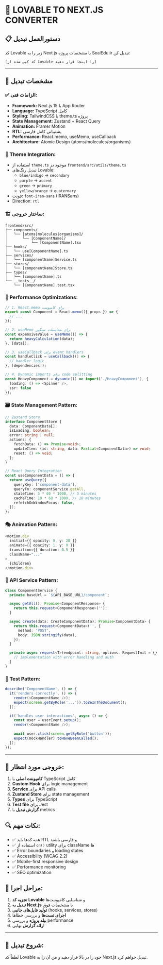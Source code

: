 # 🎨 LOVABLE TO NEXT.JS CONVERTER

## 📋 دستورالعمل تبدیل

کد Lovable زیر را به Next.js با مشخصات پروژه SoalEdu.ir تبدیل کن:

```
[کد کپی شده از Lovable را اینجا قرار دهید]
```

---

## 🎯 مشخصات تبدیل

### ✅ **الزامات فنی:**
- **Framework:** Next.js 15 با App Router
- **Language:** TypeScript کامل
- **Styling:** TailwindCSS با theme.ts پروژه
- **State Management:** Zustand + React Query
- **Animation:** Framer Motion
- **RTL:** پشتیبانی کامل فارسی
- **Performance:** React.memo, useMemo, useCallback
- **Architecture:** Atomic Design (atoms/molecules/organisms)

### 🎨 **Theme Integration:**
- استفاده از `theme.ts` موجود در `frontend/src/utils/theme.ts`
- تبدیل رنگ‌های Lovable:
  - `blue/indigo` → `secondary`
  - `purple` → `accent` 
  - `green` → `primary`
  - `yellow/orange` → `quaternary`
- فونت: `font-iran-sans` (IRANSans)
- Direction: `rtl`

### 🏗️ **ساختار خروجی:**

```
frontend/src/
├── components/
│   └── [atoms|molecules|organisms]/
│       └── [ComponentName]/
│           └── [ComponentName].tsx
├── hooks/
│   └── use[ComponentName].ts
├── services/
│   └── [componentName]Service.ts
├── stores/
│   └── [componentName]Store.ts
├── types/
│   └── [componentName].ts
└── __tests__/
    └── [ComponentName].test.tsx
```

### 🚀 **Performance Optimizations:**

```typescript
// 1. React.memo برای کامپوننت
export const Component = React.memo(({ props }) => {
  // ...
});

// 2. useMemo برای محاسبات سنگین
const expensiveValue = useMemo(() => {
  return heavyCalculation(data);
}, [data]);

// 3. useCallback برای event handlers
const handleClick = useCallback(() => {
  // handler logic
}, [dependencies]);

// 4. Dynamic imports برای code splitting
const HeavyComponent = dynamic(() => import('./HeavyComponent'), {
  loading: () => <Spinner />,
  ssr: false
});
```

### 🗃️ **State Management Pattern:**

```typescript
// Zustand Store
interface ComponentStore {
  data: ComponentData[];
  isLoading: boolean;
  error: string | null;
  actions: {
    fetchData: () => Promise<void>;
    updateItem: (id: string, data: Partial<ComponentData>) => void;
    reset: () => void;
  };
}

// React Query Integration
const useComponentData = () => {
  return useQuery({
    queryKey: ['component-data'],
    queryFn: componentService.getAll,
    staleTime: 5 * 60 * 1000, // 5 minutes
    cacheTime: 10 * 60 * 1000, // 10 minutes
    refetchOnWindowFocus: false,
  });
};
```

### 🎭 **Animation Pattern:**

```typescript
<motion.div
  initial={{ opacity: 0, y: 20 }}
  animate={{ opacity: 1, y: 0 }}
  transition={{ duration: 0.5 }}
  className="..."
>
  {children}
</motion.div>
```

### 🔧 **API Service Pattern:**

```typescript
class ComponentService {
  private baseUrl = `${API_BASE_URL}/component`;

  async getAll(): Promise<ComponentResponse> {
    return this.request<ComponentResponse>('');
  }

  async create(data: CreateComponentData): Promise<ComponentData> {
    return this.request<ComponentData>('', {
      method: 'POST',
      body: JSON.stringify(data),
    });
  }

  private async request<T>(endpoint: string, options: RequestInit = {}): Promise<T> {
    // Implementation with error handling and auth
  }
}
```

### 🧪 **Test Pattern:**

```typescript
describe('ComponentName', () => {
  it('renders correctly', () => {
    render(<ComponentName />);
    expect(screen.getByRole('...')).toBeInTheDocument();
  });

  it('handles user interactions', async () => {
    const user = userEvent.setup();
    render(<ComponentName />);
    
    await user.click(screen.getByRole('button'));
    expect(mockHandler).toHaveBeenCalled();
  });
});
```

---

## 📝 **خروجی مورد انتظار:**

1. **کامپوننت اصلی** با TypeScript کامل
2. **Custom Hook** برای logic management
3. **Service** برای API calls
4. **Zustand Store** برای state management
5. **Types** برای TypeScript
6. **Test file** برای Jest
7. **گزارش تبدیل** با metrics

## 🔍 **نکات مهم:**

- ✅ همه کدها باید RTL و فارسی باشند
- ✅ استفاده از `cn()` utility برای className ها
- ✅ Error boundaries و loading states
- ✅ Accessibility (WCAG 2.2)
- ✅ Mobile-first responsive design
- ✅ Performance monitoring
- ✅ SEO optimization

## 🚦 **مراحل اجرا:**

1. **تجزیه کد Lovable** و شناسایی کامپوننت‌ها
2. **تبدیل به Next.js** با مشخصات فوق
3. **تولید فایل‌های جانبی** (hooks, services, stores)
4. **اجرای تست‌ها** و بررسی خطاها
5. **بیلد پروژه** و بررسی performance
6. **ارائه گزارش** نهایی

---

## 🎯 **شروع تبدیل:**

لطفاً کد Lovable خود را در بالا قرار دهید و من آن را به Next.js تبدیل خواهم کرد. 